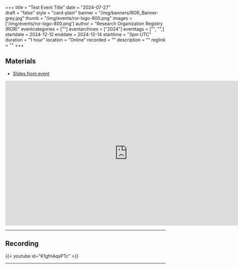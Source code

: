+++
title = "Test Event Title" 
date = "2024-07-27"  
draft = "false" 
style = "card-plain" 
banner = "/img/banners/ROR_Banner-grey.jpg" 
thumb = "/img/events/ror-logo-800.png" 
images = ['/img/events/ror-logo-800.png']
author = "Research Organization Registry (ROR)" 
eventcategories = [""]
eventarchives = ["2024"]
eventtags = ["", "",]
startdate = 2024-12-12
enddate = 2024-12-14
starttime = "3pm UTC"
duration = "1 hour"
location = "Online"
recorded = ""
description = ""
reglink = ""
+++


## Materials 

- [Slides from event](https://docs.google.com/presentation/d/e/2PACX-1vRE00QT1Cb6NxhnjD4VM-6hyFADild4O48J8GSCOglT53RyDwIWPh_bqwCdycoYb8H9s8_oLwvx3MQi/pub?start=false&loop=false&delayms=3000)

<iframe src="https://docs.google.com/presentation/d/e/2PACX-1vRE00QT1Cb6NxhnjD4VM-6hyFADild4O48J8GSCOglT53RyDwIWPh_bqwCdycoYb8H9s8_oLwvx3MQi/embed?start=false&loop=false&delayms=3000" frameborder="0" width="768" height="455" allowfullscreen="true" mozallowfullscreen="true" webkitallowfullscreen="true"></iframe>

---

## Recording 

{{< youtube id="K1gfnAqsPTc" >}}

--- 



